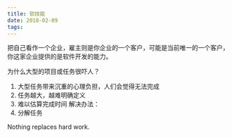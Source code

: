 ```yaml
---
title: 软技能
date: 2018-02-09
tags: 
---
```


把自己看作一个企业，雇主则是你企业的一个客户，可能是当前唯一的一个客户，你这家企业提供的是软件开发的能力。
  
为什么大型的项目或任务很吓人？
1. 大型任务带来沉重的心理负担，人们会觉得无法完成
2. 任务越大，越难明确定义
3. 难以估算完成时间
解决办法：
1. 分解任务


Nothing replaces hard work.